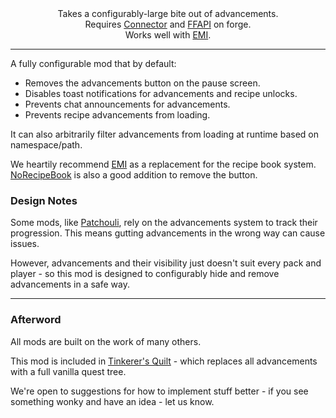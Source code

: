 <!--suppress HtmlDeprecatedTag, XmlDeprecatedElement -->
<center>
Takes a configurably-large bite out of advancements.<br/>
Requires <a href="https://modrinth.com/mod/connector">Connector</a> and <a href="https://modrinth.com/mod/forgified-fabric-api">FFAPI</a> on forge.<br/>
Works well with <a href="https://modrinth.com/mod/emi">EMI</a>.
</center>

---

A fully configurable mod that by default:
 - Removes the advancements button on the pause screen.
 - Disables toast notifications for advancements and recipe unlocks.
 - Prevents chat announcements for advancements.
 - Prevents recipe advancements from loading.

It can also arbitrarily filter advancements from loading at runtime based on namespace/path.

We heartily recommend [EMI](https://modrinth.com/mod/emi) as a replacement for the recipe book system.
[NoRecipeBook](https://modrinth.com/mod/norecipebook-fabric) is also a good addition to remove the button.

### Design Notes

Some mods, like [Patchouli](https://modrinth.com/mod/patchouli), rely on the advancements system to track their progression. This means gutting advancements in the wrong way can cause issues.

However, advancements and their visibility just doesn't suit every pack and player - so this mod is designed to configurably hide and remove advancements in a safe way.

---

### Afterword

All mods are built on the work of many others.

This mod is included in [Tinkerer's Quilt](https://modrinth.com/modpack/tinkerers-quilt) - which replaces all advancements with a full vanilla quest tree.

We're open to suggestions for how to implement stuff better - if you see something wonky and have an idea - let us know.
